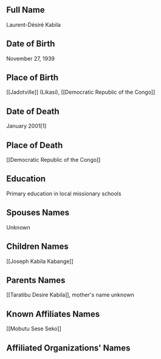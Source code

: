## Full Name
Laurent-Désiré Kabila

## Date of Birth
November 27, 1939

## Place of Birth
[[Jadotville]] (Likasi), [[Democratic Republic of the Congo]]

## Date of Death
January 2001[1]

## Place of Death
[[Democratic Republic of the Congo]]

## Education
Primary education in local missionary schools

## Spouses Names
Unknown

## Children Names
[[Joseph Kabila Kabange]]

## Parents Names
[[Taratibu Desire Kabila]], mother's name unknown

## Known Affiliates Names
[[Mobutu Sese Seko]]

## Affiliated Organizations' Names
